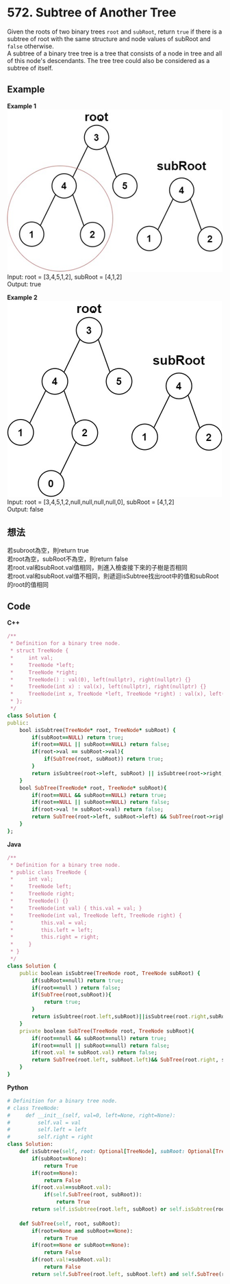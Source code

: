 # 572. Subtree of Another Tree
Given the roots of two binary trees `root` and `subRoot`, return `true` if there is a subtree of root with the same structure and node values of subRoot and `false` otherwise.  
A subtree of a binary tree tree is a tree that consists of a node in tree and all of this node's descendants. The tree tree could also be considered as a subtree of itself.
 
## Example
**Example 1**  
![Image](https://github.com/Adalyne/Leetcode/blob/c174c9d89ee9a074c81d9dabbe448428b3adc0e7/Binary%20Tree%20General/Image/subtree1-tree.jpg)   
Input: root = [3,4,5,1,2], subRoot = [4,1,2]  
Output: true  

**Example 2**  
![Image](https://github.com/Adalyne/Leetcode/blob/0c4b2ad5a025670b9cd3f52749678ab5eac5411d/Binary%20Tree%20General/Image/subtree2-tree.jpg)  
Input: root = [3,4,5,1,2,null,null,null,null,0], subRoot = [4,1,2]  
Output: false  


## 想法
若subroot為空，則return true  
若root為空，subRoot不為空，則return false  
若root.val和subRoot.val值相同，則進入檢查接下來的子樹是否相同  
若root.val和subRoot.val值不相同，則遞迴isSubtree找出root中的值和subRoot的root的值相同  

## Code
**C++**  
```ruby
/**
 * Definition for a binary tree node.
 * struct TreeNode {
 *     int val;
 *     TreeNode *left;
 *     TreeNode *right;
 *     TreeNode() : val(0), left(nullptr), right(nullptr) {}
 *     TreeNode(int x) : val(x), left(nullptr), right(nullptr) {}
 *     TreeNode(int x, TreeNode *left, TreeNode *right) : val(x), left(left), right(right) {}
 * };
 */
class Solution {
public:
    bool isSubtree(TreeNode* root, TreeNode* subRoot) {
        if(subRoot==NULL) return true;
        if(root==NULL || subRoot==NULL) return false;
        if(root->val == subRoot->val){
            if(SubTree(root, subRoot)) return true;
        }
        return isSubtree(root->left, subRoot) || isSubtree(root->right, subRoot);
    }
    bool SubTree(TreeNode* root, TreeNode* subRoot){
        if(root==NULL && subRoot==NULL) return true;
        if(root==NULL || subRoot==NULL) return false;
        if(root->val != subRoot->val) return false;
        return SubTree(root->left, subRoot->left) && SubTree(root->right, subRoot->right);
    }
};
```
**Java**  
```ruby
/**
 * Definition for a binary tree node.
 * public class TreeNode {
 *     int val;
 *     TreeNode left;
 *     TreeNode right;
 *     TreeNode() {}
 *     TreeNode(int val) { this.val = val; }
 *     TreeNode(int val, TreeNode left, TreeNode right) {
 *         this.val = val;
 *         this.left = left;
 *         this.right = right;
 *     }
 * }
 */
class Solution {
    public boolean isSubtree(TreeNode root, TreeNode subRoot) {
        if(subRoot==null) return true;
        if(root==null ) return false;
        if(SubTree(root,subRoot)){
            return true;
        }
        return isSubtree(root.left,subRoot)||isSubtree(root.right,subRoot);
    }
    private boolean SubTree(TreeNode root, TreeNode subRoot){
        if(root==null && subRoot==null) return true;
        if(root==null || subRoot==null) return false;
        if(root.val != subRoot.val) return false;
        return SubTree(root.left, subRoot.left)&& SubTree(root.right, subRoot.right);
    }
}
```
**Python**  
```ruby
# Definition for a binary tree node.
# class TreeNode:
#     def __init__(self, val=0, left=None, right=None):
#         self.val = val
#         self.left = left
#         self.right = right
class Solution:
    def isSubtree(self, root: Optional[TreeNode], subRoot: Optional[TreeNode]) -> bool:
        if(subRoot==None):
            return True
        if(root==None):
            return False
        if(root.val==subRoot.val):
            if(self.SubTree(root, subRoot)):
                return True
        return self.isSubtree(root.left, subRoot) or self.isSubtree(root.right, subRoot)

    def SubTree(self, root, subRoot):
        if(root==None and subRoot==None):
            return True
        if(root==None or subRoot==None):
            return False
        if(root.val!=subRoot.val):
            return False
        return self.SubTree(root.left, subRoot.left) and self.SubTree(root.right, subRoot.right)
```
